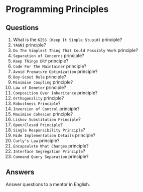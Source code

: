# Programming Principles

## Questions

1. What is the `KISS (Keep It Simple Stupid)` principle?
2. `YAGNI` principle?
3. `Do The Simplest Thing That Could Possibly Work` principle?
4. `Separation of Concerns` principle?
5. `Keep Things DRY` principle?
6. `Code For The Maintainer` principle?
7. `Avoid Premature Optimization` principle?
8. `Boy-Scout Rule` principle?
9. `Minimise Coupling` principle?
10. `Law of Demeter` principle?
11. `Composition Over Inheritance` principle?
12. `Orthogonality` principle?
13. `Robustness Principle`?
14. `Inversion of Control` principle?
15. `Maximise Cohesion` principle?
16. `Liskov Substitution Principle`?
17. `Open/Closed Principle`?
18. `Single Responsibility Principle`?
19. `Hide Implementation Details` principle?
20. `Curly's Law` principle?
21. `Encapsulate What Changes` principle?
22. `Interface Segregation Principle`?
23. `Command Query Separation` principle?

## Answers

Answer questions to a mentor in English.